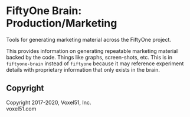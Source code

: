 # FiftyOne Brain: Production/Marketing

Tools for generating marketing material across the FiftyOne project.

This provides information on generating repeatable marketing material backed by
the code. Things like graphs, screen-shots, etc. This is in `fiftyone-brain`
instead of `fiftyone` because it may reference experiment details with
proprietary information that only exists in the brain.

## Copyright

Copyright 2017-2020, Voxel51, Inc.<br> voxel51.com

